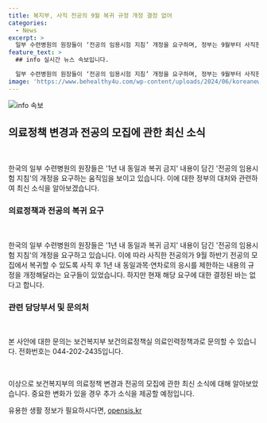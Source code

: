 ```yaml
---
title: 복지부, 사직 전공의 9월 복귀 규정 개정 결정 없어
categories:
  - News
excerpt: >
  일부 수련병원의 원장들이 ‘전공의 임용시험 지침’ 개정을 요구하며, 정부는 9월부터 사직한 전공의의 복귀를 허용하는 방향으로 가닥을 잡았다고 보도됐다. 보건복지부는 해당 요구에 대해 결정된 바가 없다고 밝혔으며, 관련 문의는 보건의료정책실로 하라고 전했다.
feature_text: >
  ## info 실시간 뉴스 속보입니다.

  일부 수련병원의 원장들이 ‘전공의 임용시험 지침’ 개정을 요구하며, 정부는 9월부터 사직한 전공의의 복귀를 허용하는 방향으로 가닥을 잡았다고 보도됐다. 보건복지부는 해당 요구에 대해 결정된 바가 없다고 밝혔으며, 관련 문의는 보건의료정책실로 하라고 전했다.
image: 'https://www.behealthy4u.com/wp-content/uploads/2024/06/koreanews.jpg'
---
```


<p><img src="https://www.behealthy4u.com/wp-content/uploads/2024/06/koreanews.jpg" alt="info 속보" /></p>

<h2 data-ke-size="size26">의료정책 변경과 전공의 모집에 관한 최신 소식</h2>

<p data-ke-size="size16">&nbsp;</p>

<p>한국의 일부 수련병원의 원장들은 '1년 내 동일과 복귀 금지' 내용이 담긴 '전공의 임용시험 지침'의 개정을 요구하는 움직임을 보이고 있습니다. 이에 대한 정부의 대처와 관련하여 최신 소식을 알아보겠습니다.</p>

<h3>의료정책과 전공의 복귀 요구</h3>

<p data-ke-size="size16">&nbsp;</p>

<p>한국의 일부 수련병원의 원장들은 '1년 내 동일과 복귀 금지' 내용이 담긴 '전공의 임용시험 지침'의 개정을 요구하고 있습니다. 이에 따라 사직한 전공의가 9월 하반기 전공의 모집에서 복귀할 수 있도록 사직 후 1년 내 동일과목·연차로의 응시를 제한하는 내용의 규정을 개정해달라는 요구들이 있었습니다. 하지만 현재 해당 요구에 대한 결정된 바는 없다고 합니다.</p>

<h3>관련 담당부서 및 문의처</h3>

<p data-ke-size="size16">&nbsp;</p>

<p>본 사안에 대한 문의는 보건복지부 보건의료정책실 의료인력정책과로 문의할 수 있습니다. 전화번호는 044-202-2435입니다.</p>

<p data-ke-size="size16">&nbsp;</p>

<p>이상으로 보건복지부의 의료정책 변경과 전공의 모집에 관한 최신 소식에 대해 알아보았습니다. 중요한 변화가 있을 경우 추가 소식을 제공할 예정입니다.</p>
유용한 생활 정보가 필요하시다면, <a href="https://opensis.kr" rel="dofollow">opensis.kr</a>


